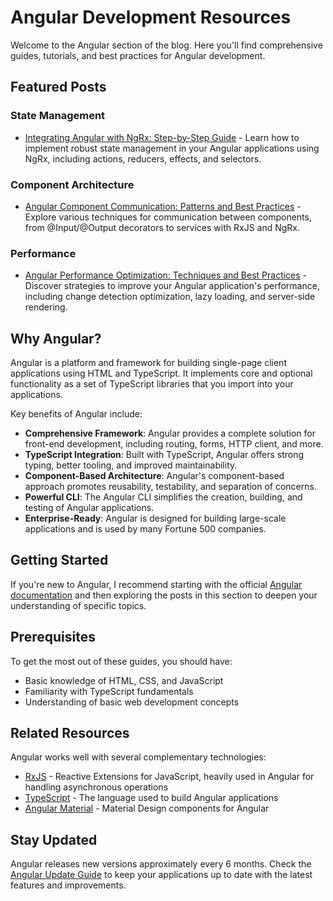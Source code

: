 # Angular Development Resources

Welcome to the Angular section of the blog. Here you'll find comprehensive guides, tutorials, and best practices for Angular development.

## Featured Posts

### State Management
- [Integrating Angular with NgRx: Step-by-Step Guide](./posts/angular-ngrx-integration.md) - Learn how to implement robust state management in your Angular applications using NgRx, including actions, reducers, effects, and selectors.

### Component Architecture
- [Angular Component Communication: Patterns and Best Practices](./posts/angular-component-communication.md) - Explore various techniques for communication between components, from @Input/@Output decorators to services with RxJS and NgRx.

### Performance
- [Angular Performance Optimization: Techniques and Best Practices](./posts/angular-performance-optimization.md) - Discover strategies to improve your Angular application's performance, including change detection optimization, lazy loading, and server-side rendering.

## Why Angular?

Angular is a platform and framework for building single-page client applications using HTML and TypeScript. It implements core and optional functionality as a set of TypeScript libraries that you import into your applications.

Key benefits of Angular include:

- **Comprehensive Framework**: Angular provides a complete solution for front-end development, including routing, forms, HTTP client, and more.
- **TypeScript Integration**: Built with TypeScript, Angular offers strong typing, better tooling, and improved maintainability.
- **Component-Based Architecture**: Angular's component-based approach promotes reusability, testability, and separation of concerns.
- **Powerful CLI**: The Angular CLI simplifies the creation, building, and testing of Angular applications.
- **Enterprise-Ready**: Angular is designed for building large-scale applications and is used by many Fortune 500 companies.

## Getting Started

If you're new to Angular, I recommend starting with the official [Angular documentation](https://angular.io/docs) and then exploring the posts in this section to deepen your understanding of specific topics.

## Prerequisites

To get the most out of these guides, you should have:

- Basic knowledge of HTML, CSS, and JavaScript
- Familiarity with TypeScript fundamentals
- Understanding of basic web development concepts

## Related Resources

Angular works well with several complementary technologies:

- [RxJS](../rxjs/index.md) - Reactive Extensions for JavaScript, heavily used in Angular for handling asynchronous operations
- [TypeScript](https://www.typescriptlang.org/) - The language used to build Angular applications
- [Angular Material](https://material.angular.io/) - Material Design components for Angular

## Stay Updated

Angular releases new versions approximately every 6 months. Check the [Angular Update Guide](https://update.angular.io/) to keep your applications up to date with the latest features and improvements.